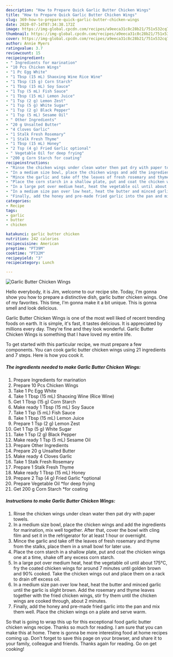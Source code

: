 ```yaml
---
description: "How to Prepare Quick Garlic Butter Chicken Wings"
title: "How to Prepare Quick Garlic Butter Chicken Wings"
slug: 369-how-to-prepare-quick-garlic-butter-chicken-wings
date: 2020-07-14T07:34:38.172Z
image: https://img-global.cpcdn.com/recipes/a9eeca31c8c28b21/751x532cq70/garlic-butter-chicken-wings-recipe-main-photo.jpg
thumbnail: https://img-global.cpcdn.com/recipes/a9eeca31c8c28b21/751x532cq70/garlic-butter-chicken-wings-recipe-main-photo.jpg
cover: https://img-global.cpcdn.com/recipes/a9eeca31c8c28b21/751x532cq70/garlic-butter-chicken-wings-recipe-main-photo.jpg
author: Annie Myers
ratingvalue: 3.7
reviewcount: 15
recipeingredient:
- " Ingredients for marination"
- "10 Pcs Chicken Wings"
- "1 Pc Egg White"
- "1 Tbsp (15 mL) Shaoxing Wine Rice Wine"
- "1 Tbsp (15 g) Corn Starch"
- "1 Tbsp (15 mL) Soy Sauce"
- "1 Tsp (5 mL) Fish Sauce"
- "1 Tbsp (15 mL) Lemon Juice"
- "1 Tsp (2 g) Lemon Zest"
- "1 Tsp (5 g) White Sugar"
- "1 Tsp (2 g) Black Pepper"
- "1 Tsp (5 mL) Sesame Oil"
- " Other Ingredients"
- "20 g Unsalted Butter"
- "4 Cloves Garlic"
- "1 Stalk Fresh Rosemary"
- "1 Stalk Fresh Thyme"
- "1 Tbsp (15 mL) Honey"
- "2 Tsp (4 g) Fried Garlic optional"
- " Vegetable Oil for deep frying"
- "200 g Corn Starch for coating"
recipeinstructions:
- "Rinse the chicken wings under clean water then pat dry with paper towels."
- "In a medium size bowl, place the chicken wings and add the ingredients for marination, mix well together. After that, cover the bowl with cling film and set it in the refrigerator for at least 1 hour or overnight."
- "Mince the garlic and take off the leaves of fresh rosemary and thyme from the stalks, place them in a small bowl for later use."
- "Place the corn starch in a shallow plate, put and coat the chicken wings one at a time, shake off any excess corn starch."
- "In a large pot over medium heat, heat the vegetable oil until about 175°C, fry the coated chicken wings for around 7 minutes until golden brown and 90% cooked. Take the chicken wings out and place them on a rack to drain off excess oil."
- "In a medium size pan over low heat, heat the butter and minced garlic until the garlic is slight brown. Add the rosemary and thyme leaves together with the fried chicken wings, stir fry them until the chicken wings are cooked through, about 2 minutes."
- "Finally, add the honey and pre-made fried garlic into the pan and mix them well. Place the chicken wings on a plate and serve warm."
categories:
- Recipe
tags:
- garlic
- butter
- chicken

katakunci: garlic butter chicken 
nutrition: 242 calories
recipecuisine: American
preptime: "PT39M"
cooktime: "PT32M"
recipeyield: "3"
recipecategory: Lunch

---
```



![Garlic Butter Chicken Wings](https://img-global.cpcdn.com/recipes/a9eeca31c8c28b21/751x532cq70/garlic-butter-chicken-wings-recipe-main-photo.jpg)

Hello everybody, it is Jim, welcome to our recipe site. Today, I'm gonna show you how to prepare a distinctive dish, garlic butter chicken wings. One of my favorites. This time, I'm gonna make it a bit unique. This is gonna smell and look delicious.

Garlic Butter Chicken Wings is one of the most well liked of recent trending foods on earth. It is simple, it's fast, it tastes delicious. It is appreciated by millions every day. They're fine and they look wonderful. Garlic Butter Chicken Wings is something that I have loved my entire life.




To get started with this particular recipe, we must prepare a few components. You can cook garlic butter chicken wings using 21 ingredients and 7 steps. Here is how you cook it.

##### The ingredients needed to make Garlic Butter Chicken Wings:

1. Prepare  Ingredients for marination
1. Prepare 10 Pcs Chicken Wings
1. Take 1 Pc Egg White
1. Take 1 Tbsp (15 mL) Shaoxing Wine (Rice Wine)
1. Get 1 Tbsp (15 g) Corn Starch
1. Make ready 1 Tbsp (15 mL) Soy Sauce
1. Take 1 Tsp (5 mL) Fish Sauce
1. Take 1 Tbsp (15 mL) Lemon Juice
1. Prepare 1 Tsp (2 g) Lemon Zest
1. Get 1 Tsp (5 g) White Sugar
1. Take 1 Tsp (2 g) Black Pepper
1. Make ready 1 Tsp (5 mL) Sesame Oil
1. Prepare  Other Ingredients
1. Prepare 20 g Unsalted Butter
1. Make ready 4 Cloves Garlic
1. Take 1 Stalk Fresh Rosemary
1. Prepare 1 Stalk Fresh Thyme
1. Make ready 1 Tbsp (15 mL) Honey
1. Prepare 2 Tsp (4 g) Fried Garlic *optional
1. Prepare  Vegetable Oil *for deep frying
1. Get 200 g Corn Starch *for coating




##### Instructions to make Garlic Butter Chicken Wings:

1. Rinse the chicken wings under clean water then pat dry with paper towels.
1. In a medium size bowl, place the chicken wings and add the ingredients for marination, mix well together. After that, cover the bowl with cling film and set it in the refrigerator for at least 1 hour or overnight.
1. Mince the garlic and take off the leaves of fresh rosemary and thyme from the stalks, place them in a small bowl for later use.
1. Place the corn starch in a shallow plate, put and coat the chicken wings one at a time, shake off any excess corn starch.
1. In a large pot over medium heat, heat the vegetable oil until about 175°C, fry the coated chicken wings for around 7 minutes until golden brown and 90% cooked. Take the chicken wings out and place them on a rack to drain off excess oil.
1. In a medium size pan over low heat, heat the butter and minced garlic until the garlic is slight brown. Add the rosemary and thyme leaves together with the fried chicken wings, stir fry them until the chicken wings are cooked through, about 2 minutes.
1. Finally, add the honey and pre-made fried garlic into the pan and mix them well. Place the chicken wings on a plate and serve warm.




So that is going to wrap this up for this exceptional food garlic butter chicken wings recipe. Thanks so much for reading. I am sure that you can make this at home. There is gonna be more interesting food at home recipes coming up. Don't forget to save this page on your browser, and share it to your family, colleague and friends. Thanks again for reading. Go on get cooking!
